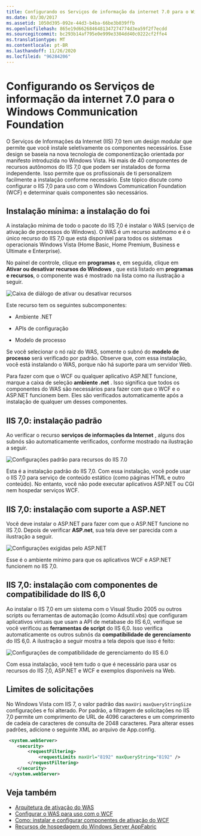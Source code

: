 ```yaml
---
title: Configurando os Serviços de informação da internet 7.0 para o Windows Communication Foundation
ms.date: 03/30/2017
ms.assetid: 1050d395-092e-44d3-b4ba-66be3b039ffb
ms.openlocfilehash: 865e19d6626846481347274774d3ea59f2f7ecdd
ms.sourcegitcommit: bc293b14af795e0e999e3304dd40c0222cf2ffe4
ms.translationtype: MT
ms.contentlocale: pt-BR
ms.lasthandoff: 11/26/2020
ms.locfileid: "96284206"
---
```

# <a name="configuring-internet-information-services-70-for-windows-communication-foundation"></a>Configurando os Serviços de informação da internet 7.0 para o Windows Communication Foundation

O Serviços de Informações da Internet (IIS) 7,0 tem um design modular que permite que você instale seletivamente os componentes necessários. Esse design se baseia na nova tecnologia de componentização orientada por manifesto introduzida no Windows Vista. Há mais de 40 componentes de recursos autônomos do IIS 7,0 que podem ser instalados de forma independente. Isso permite que os profissionais de ti personalizem facilmente a instalação conforme necessário. Este tópico discute como configurar o IIS 7,0 para uso com o Windows Communication Foundation (WCF) e determinar quais componentes são necessários.

## <a name="minimal-installation-installing-was"></a>Instalação mínima: a instalação do foi

 A instalação mínima de todo o pacote do IIS 7,0 é instalar o WAS (serviço de ativação de processos do Windows). O WAS é um recurso autônomo e é o único recurso do IIS 7,0 que está disponível para todos os sistemas operacionais Windows Vista (Home Basic, Home Premium, Business e Ultimate e Enterprise).

 No painel de controle, clique em **programas** e, em seguida, clique em **Ativar ou desativar recursos do Windows** , que está listado em **programas e recursos**, o componente was é mostrado na lista como na ilustração a seguir.

 ![Caixa de diálogo de ativar ou desativar recursos](media/wcfc-turnfeaturesonoroffs.gif "wcfc_TurnFeaturesOnOrOffs")

 Este recurso tem os seguintes subcomponentes:

- Ambiente .NET

- APIs de configuração

- Modelo de processo

 Se você selecionar o nó raiz do WAS, somente o subnó do **modelo de processo** será verificado por padrão. Observe que, com essa instalação, você está instalando o WAS, porque não há suporte para um servidor Web.

 Para fazer com que o WCF ou qualquer aplicativo ASP.NET funcione, marque a caixa de seleção **ambiente .net** . Isso significa que todos os componentes do WAS são necessários para fazer com que o WCF e o ASP.NET funcionem bem. Eles são verificados automaticamente após a instalação de qualquer um desses componentes.

## <a name="iis-70-default-installation"></a>IIS 7,0: instalação padrão

 Ao verificar o recurso **serviços de informações da Internet** , alguns dos subnós são automaticamente verificados, conforme mostrado na ilustração a seguir.

 ![Configurações padrão para recursos do IIS 7.0](media/wcfc-turningfeaturesonoroff2.gif "wcfc_TurningFeaturesOnOrOff2")

 Esta é a instalação padrão do IIS 7,0. Com essa instalação, você pode usar o IIS 7,0 para serviço de conteúdo estático (como páginas HTML e outro conteúdo). No entanto, você não pode executar aplicativos ASP.NET ou CGI nem hospedar serviços WCF.

## <a name="iis-70-installation-with-aspnet-support"></a>IIS 7,0: instalação com suporte a ASP.NET

 Você deve instalar o ASP.NET para fazer com que o ASP.NET funcione no IIS 7,0. Depois de verificar **ASP.net**, sua tela deve ser parecida com a ilustração a seguir.

 ![Configurações exigidas pelo ASP.NET](media/wcfc-trunfeaturesonoroff3s.gif "wcfc_TrunFeaturesOnOrOFf3s")

 Esse é o ambiente mínimo para que os aplicativos WCF e ASP.NET funcionem no IIS 7,0.

## <a name="iis-70-installation-with-iis-60-compatibility-components"></a>IIS 7,0: instalação com componentes de compatibilidade do IIS 6,0

 Ao instalar o IIS 7,0 em um sistema com o Visual Studio 2005 ou outros scripts ou ferramentas de automação (como Adsutil.vbs) que configuram aplicativos virtuais que usam a API de metabase do IIS 6,0, verifique se você verificou as **ferramentas de script** do IIS 6,0. Isso verifica automaticamente os outros subnós da **compatibilidade de gerenciamento** do IIS 6,0. A ilustração a seguir mostra a tela depois que isso é feito:

 ![Configurações de compatibilidade de gerenciamento do IIS 6.0](media/scfc-turnfeaturesonoroff5s.gif "scfc_TurnFeaturesOnOrOff5s")

 Com essa instalação, você tem tudo o que é necessário para usar os recursos do IIS 7,0, ASP.NET e WCF e exemplos disponíveis na Web.

## <a name="request-limits"></a>Limites de solicitações

 No Windows Vista com IIS 7, o valor padrão das `maxUri` `maxQueryStringSize` configurações e foi alterado. Por padrão, a filtragem de solicitações no IIS 7,0 permite um comprimento de URL de 4096 caracteres e um comprimento de cadeia de caracteres de consulta de 2048 caracteres. Para alterar esses padrões, adicione o seguinte XML ao arquivo de App.config.

```xml
 <system.webServer>
    <security>
        <requestFiltering>
            <requestLimits maxUrl="8192" maxQueryString="8192" />
        </requestFiltering>
    </security>
 </system.webServer>
 ```

## <a name="see-also"></a>Veja também

- [Arquitetura de ativação do WAS](was-activation-architecture.md)
- [Configurar o WAS para uso com o WCF](configuring-the-wpa--service-for-use-with-wcf.md)
- [Como: instalar e configurar componentes de ativação do WCF](how-to-install-and-configure-wcf-activation-components.md)
- [Recursos de hospedagem do Windows Server AppFabric](/previous-versions/appfabric/ee677189(v=azure.10))
